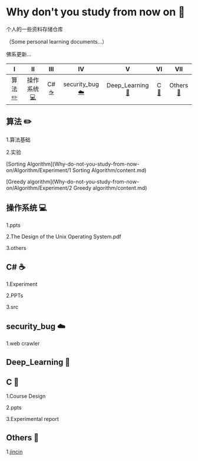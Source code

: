 # Why don't you study from now on :punch:

个人的一些资料存储仓库

（Some personal learning documents...）

佛系更新...

| Ⅰ | Ⅱ | Ⅲ | Ⅳ | Ⅴ | Ⅵ | Ⅶ | 
| :---------: | :---------: | :--------: | :---------: | :---------: | :---------:| :--------: | 
| 算法[:pencil2:](#算法-pencil2) | 操作系统[:computer:](#操作系统-computer) | C#[:coffee:](#C\#-coffee) | security_bug[:cloud:](#security_bug-cloud) | Deep_Learning[:floppy_disk:](#Deep_Learning-floppy_disk) | C [:tea:](#C-tea) | Others[:hammer:](#Others-hammer) | 


## 算法 :pencil2:
1.算法基础

2.实验

[Sorting Algorithm](Why-do-not-you-study-from-now-on/Algorithm/Experiment/1 Sorting Algorithm/content.md)
	
[Greedy algorithm](Why-do-not-you-study-from-now-on/Algorithm/Experiment/2 Greedy algorithm/content.md)


## 操作系统 :computer:
1.ppts

2.The Design of the Unix Operating System.pdf

3.others

## C\# :coffee:
1.Experiment

2.PPTs

3.src

## security_bug :cloud:
1.web crawler

## Deep_Learning :floppy_disk:


## C :tea:
1.Course Design

2.ppts

3.Experimental report

## Others :hammer:
1.[jincin](Why-do-not-you-study-from-now-on/Others/jincin/Introduction.md)



